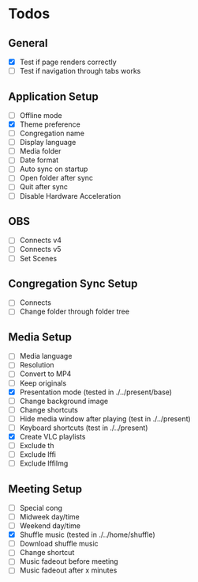 # Todos

## General

- [X] Test if page renders correctly
- [ ] Test if navigation through tabs works

## Application Setup

- [ ] Offline mode
- [X] Theme preference
- [ ] Congregation name
- [ ] Display language
- [ ] Media folder
- [ ] Date format
- [ ] Auto sync on startup
- [ ] Open folder after sync
- [ ] Quit after sync
- [ ] Disable Hardware Acceleration
  
## OBS

- [ ] Connects v4
- [ ] Connects v5
- [ ] Set Scenes
  
## Congregation Sync Setup

- [ ] Connects
- [ ] Change folder through folder tree

## Media Setup

- [ ] Media language
- [ ] Resolution
- [ ] Convert to MP4
- [ ] Keep originals
- [X] Presentation mode (tested in ./../present/base)
- [ ] Change background image
- [ ] Change shortcuts
- [ ] Hide media window after playing (test in ./../present)
- [ ] Keyboard shortcuts (test in ./../present)
- [X] Create VLC playlists
- [ ] Exclude th
- [ ] Exclude lffi
- [ ] Exclude lffiImg

## Meeting Setup

- [ ] Special cong
- [ ] Midweek day/time
- [ ] Weekend day/time
- [X] Shuffle music (tested in ./../home/shuffle)
- [ ] Download shuffle music
- [ ] Change shortcut
- [ ] Music fadeout before meeting
- [ ] Music fadeout after x minutes
